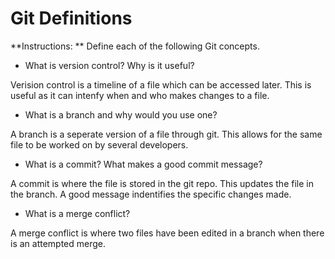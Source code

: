 # Git Definitions

**Instructions: ** Define each of the following Git concepts.

* What is version control?  Why is it useful?

Verision control is a timeline of a file which can be accessed later. This is useful as it can intenfy when and who makes changes to a file.

* What is a branch and why would you use one?

A branch is a seperate version of a file through git. This allows for the same file to be worked on by several developers.

* What is a commit? What makes a good commit message?

A commit is where the file is stored in the git repo. This updates the file in the branch. A good message indentifies the specific changes made.

* What is a merge conflict?

A merge conflict is where two files have been edited in a branch when there is an attempted merge.
